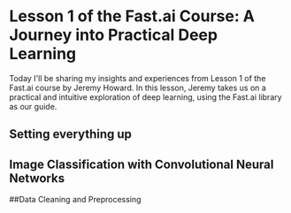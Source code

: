  # Lesson 1 of the Fast.ai Course: A Journey into Practical Deep Learning
 
 Today I'll be sharing my insights and experiences from Lesson 1 
 of the Fast.ai course by Jeremy Howard. In this lesson, Jeremy takes us on a practical 
 and intuitive exploration of deep learning, using the Fast.ai library as our guide.
 
## Setting everything up

## Image Classification with Convolutional Neural Networks

##Data Cleaning and Preprocessing



